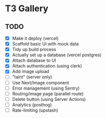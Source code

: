 # T3 Gallery

## TODO

- [x] Make it deploy (vercel)
- [x] Scaffold basic UI with mock data
- [x] Tidy up build process
- [x] Actually set up a database (vercel postgres)
- [x] Attach database to UI
- [x] Attach authentication (using clerk)
- [x] Add image upload
- [ ] "taint" (server only)
- [ ] Use Next/Image component
- [ ] Error management (using Sentry)
- [ ] Routing/image page (parallel route)
- [ ] Delete button (using Server Actions)
- [ ] Analytics (posthog)
- [ ] Rate-limiting (upstash)
